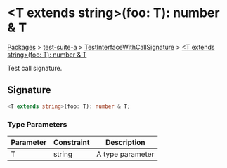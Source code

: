 # \<T extends string>(foo: T): number & T

[Packages](/) > [test-suite-a](/test-suite-a/) > [TestInterfaceWithCallSignature](/test-suite-a/testinterfacewithcallsignature-interface/) > [\<T extends string>(foo: T): number & T](/test-suite-a/testinterfacewithcallsignature-interface/_call_-callsignature)

Test call signature.

<h2 id="_call_-signature">Signature</h2>

```typescript
<T extends string>(foo: T): number & T;
```

### Type Parameters

| Parameter | Constraint | Description |
| - | - | - |
| T | string | A type parameter |
